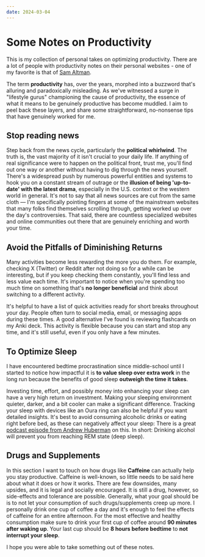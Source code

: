 ```yaml
---
date: 2024-03-04
---
```


# Some Notes on Productivity

This is my collection of personal takes on optimizing productivity. There are a lot of people with productivity notes on their personal websites - one of my favorite is that of 
[Sam Altman](https://blog.samaltman.com/productivity).

The term **productivity** has, over the years, morphed into a buzzword that's alluring and paradoxically misleading. As we've witnessed a surge in "lifestyle gurus" championing 
the cause of productivity, the essence of what it means to be genuinely productive has become muddled. I aim to peel back these layers, and share some straightforward, no-nonsense 
tips that have genuinely worked for me.

## Stop reading news
Step back from the news cycle, particularly the **political whirlwind**. The truth is, the vast majority of it isn't crucial to your daily life. If anything of real significance 
were to happen on the political front, trust me, you'll find out one way or another without having to dig through the news yourself. There's a widespread push by numerous powerful 
entities and systems to hook you on a constant stream of outrage or the **illusion of being 'up-to-date' with the latest drama**, especially in the U.S. context or the western 
world in general. It's not to say that all news sources are cut from the same cloth — I'm specifically pointing fingers at some of the mainstream websites that many folks find 
themselves scrolling through, getting worked up over the day's controversies. That said, there are countless specialized websites and online communities out there that are 
genuinely enriching and worth your time.

## Avoid the Pitfalls of Diminishing Returns
Many activities become less rewarding the more you do them. For example, checking X (Twitter) or Reddit after not doing so for a while can be interesting, but if you keep checking 
them constantly, you'll find less and less value each time. It's important to notice when you're spending too much time on something that's **no longer beneficial** and think about 
switching to a different activity.

It's helpful to have a list of quick activities ready for short breaks throughout your day. People often turn to social media, email, or messaging apps during these times. 
A good alternative I've found is reviewing flashcards on my Anki deck. This activity is flexible because you can start and stop any time, and it's still useful, even if you 
only have a few minutes.

## To Optimize Sleep
I have encountered bedtime procrastination since middle-school until I started to notice how impactful it is **to value sleep over extra work** in the long run because the benefits of 
good sleep **outweigh the time it takes**.

Investing time, effort, and possibly money into enhancing your sleep can have a very high return on investment. Making your sleeping environment quieter, darker, and a bit cooler 
can make a significant difference. Tracking your sleep with devices like an Oura ring can also be helpful if you want detailed insights. It's best to avoid consuming alcoholic 
drinks or eating right before bed, as these can negatively affect your sleep: There is a great [podcast episode from Andrew Huberman](https://youtu.be/FFwA0QFmpQ4?si=1VJ88HNGO_tktN6h&t=3734) 
on this. In short: Drinking alcohol will prevent you from reaching REM state (deep sleep).

## Drugs and Supplements
In this section I want to touch on how drugs like **Caffeine** can actually help you stay productive. Caffeine is well-known, so little needs to be said here about what it does 
or how it works. There are few downsides, many upsides, and it is legal and socially encouraged. It is still a drug, however, so side-effects and tolerance are possible. Generally, what
your goal should be is to not let your consumption of such drugs/supplements creep up more. I personally drink one cup of coffee a day and it's enough to feel the effects of caffeine
for an entire afternoon. For the most effective and healthy consumption make sure to drink your first cup of coffee around **90 minutes after waking up**. Your last cup should be
**8 hours before bedtime** to **not interrupt your sleep**.

I hope you were able to take something out of these notes.
